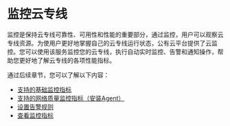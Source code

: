 # 监控云专线<a name="dc_04_0801"></a>

监控是保持云专线可靠性、可用性和性能的重要部分，通过监控，用户可以观察云专线资源。为使用户更好地掌握自己的云专线运行状态，公有云平台提供了云监控。您可以使用该服务监控您的云专线，执行自动实时监控、告警和通知操作，帮助您更好地了解云专线的各项性能指标。

通过后续章节，您可以了解以下内容：

-   [支持的基础监控指标](支持的基础监控指标.md)
-   [支持的网络质量监控指标（安装Agent）](支持的网络质量监控指标（安装Agent）.md)
-   [设置告警规则](设置告警规则.md)
-   [查看监控指标](查看监控指标.md)

